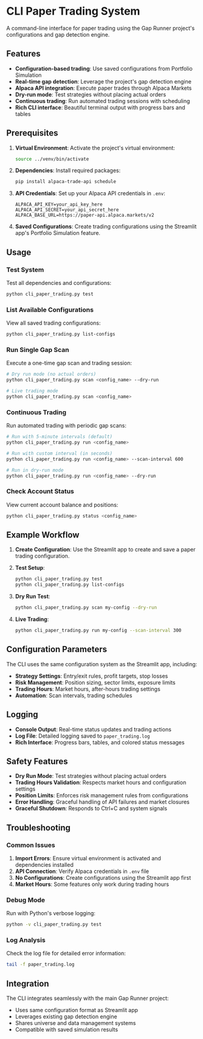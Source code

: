 # CLI Paper Trading System

A command-line interface for paper trading using the Gap Runner project's configurations and gap detection engine.

## Features

- **Configuration-based trading**: Use saved configurations from Portfolio Simulation
- **Real-time gap detection**: Leverage the project's gap detection engine
- **Alpaca API integration**: Execute paper trades through Alpaca Markets
- **Dry-run mode**: Test strategies without placing actual orders
- **Continuous trading**: Run automated trading sessions with scheduling
- **Rich CLI interface**: Beautiful terminal output with progress bars and tables

## Prerequisites

1. **Virtual Environment**: Activate the project's virtual environment:
   ```bash
   source ../venv/bin/activate
   ```

2. **Dependencies**: Install required packages:
   ```bash
   pip install alpaca-trade-api schedule
   ```

3. **API Credentials**: Set up your Alpaca API credentials in `.env`:
   ```
   ALPACA_API_KEY=your_api_key_here
   ALPACA_API_SECRET=your_api_secret_here
   ALPACA_BASE_URL=https://paper-api.alpaca.markets/v2
   ```

4. **Saved Configurations**: Create trading configurations using the Streamlit app's Portfolio Simulation feature.

## Usage

### Test System

Test all dependencies and configurations:

```bash
python cli_paper_trading.py test
```

### List Available Configurations

View all saved trading configurations:

```bash
python cli_paper_trading.py list-configs
```

### Run Single Gap Scan

Execute a one-time gap scan and trading session:

```bash
# Dry run mode (no actual orders)
python cli_paper_trading.py scan <config_name> --dry-run

# Live trading mode
python cli_paper_trading.py scan <config_name>
```

### Continuous Trading

Run automated trading with periodic gap scans:

```bash
# Run with 5-minute intervals (default)
python cli_paper_trading.py run <config_name>

# Run with custom interval (in seconds)
python cli_paper_trading.py run <config_name> --scan-interval 600

# Run in dry-run mode
python cli_paper_trading.py run <config_name> --dry-run
```

### Check Account Status

View current account balance and positions:

```bash
python cli_paper_trading.py status <config_name>
```

## Example Workflow

1. **Create Configuration**: Use the Streamlit app to create and save a paper trading configuration.

2. **Test Setup**:
   ```bash
   python cli_paper_trading.py test
   python cli_paper_trading.py list-configs
   ```

3. **Dry Run Test**:
   ```bash
   python cli_paper_trading.py scan my-config --dry-run
   ```

4. **Live Trading**:
   ```bash
   python cli_paper_trading.py run my-config --scan-interval 300
   ```

## Configuration Parameters

The CLI uses the same configuration system as the Streamlit app, including:

- **Strategy Settings**: Entry/exit rules, profit targets, stop losses
- **Risk Management**: Position sizing, sector limits, exposure limits
- **Trading Hours**: Market hours, after-hours trading settings
- **Automation**: Scan intervals, trading schedules

## Logging

- **Console Output**: Real-time status updates and trading actions
- **Log File**: Detailed logging saved to `paper_trading.log`
- **Rich Interface**: Progress bars, tables, and colored status messages

## Safety Features

- **Dry Run Mode**: Test strategies without placing actual orders
- **Trading Hours Validation**: Respects market hours and configuration settings
- **Position Limits**: Enforces risk management rules from configurations
- **Error Handling**: Graceful handling of API failures and market closures
- **Graceful Shutdown**: Responds to Ctrl+C and system signals

## Troubleshooting

### Common Issues

1. **Import Errors**: Ensure virtual environment is activated and dependencies installed
2. **API Connection**: Verify Alpaca credentials in `.env` file
3. **No Configurations**: Create configurations using the Streamlit app first
4. **Market Hours**: Some features only work during trading hours

### Debug Mode

Run with Python's verbose logging:

```bash
python -v cli_paper_trading.py test
```

### Log Analysis

Check the log file for detailed error information:

```bash
tail -f paper_trading.log
```

## Integration

The CLI integrates seamlessly with the main Gap Runner project:

- Uses same configuration format as Streamlit app
- Leverages existing gap detection engine
- Shares universe and data management systems
- Compatible with saved simulation results